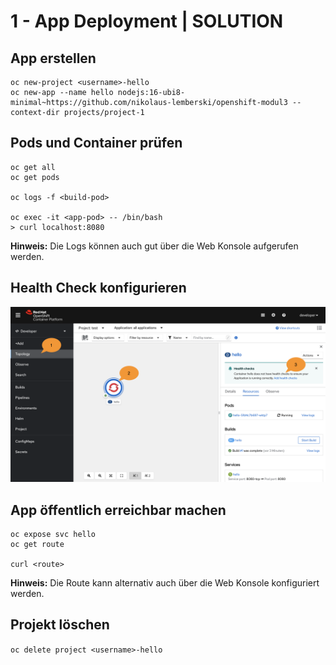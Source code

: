# 1 - App Deployment | SOLUTION

## App erstellen

```shell
oc new-project <username>-hello  
oc new-app --name hello nodejs:16-ubi8-minimal~https://github.com/nikolaus-lemberski/openshift-modul3 --context-dir projects/project-1
```

## Pods und Container prüfen

```shell
oc get all  
oc get pods  

oc logs -f <build-pod>  

oc exec -it <app-pod> -- /bin/bash  
> curl localhost:8080
```

**Hinweis:** Die Logs können auch gut über die Web Konsole aufgerufen werden.

## Health Check konfigurieren
![OpenShift Web Console](healthchecks.png "OpenShift Web Console")

## App öffentlich erreichbar machen

```shell
oc expose svc hello  
oc get route  

curl <route>  
```

**Hinweis:** Die Route kann alternativ auch über die Web Konsole konfiguriert werden.

## Projekt löschen

`oc delete project <username>-hello`